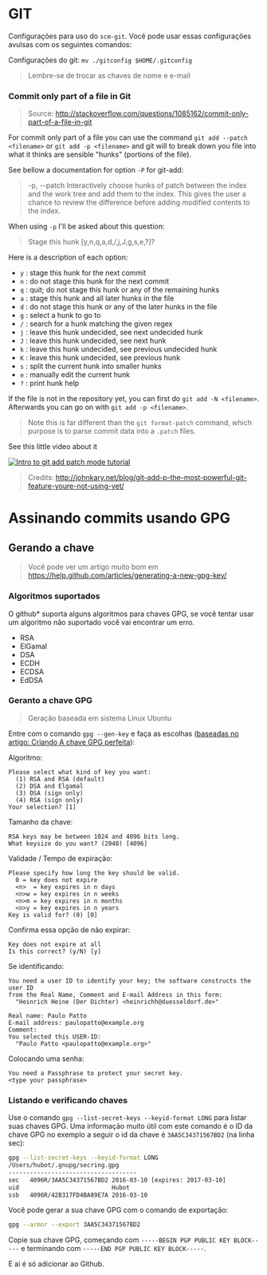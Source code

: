 # GIT

Configurações para uso do `scm-git`. Você pode usar essas configurações avulsas com os seguintes comandos:

Configurações do git: `mv ./gitconfig $HOME/.gitconfig`

> Lembre-se de trocar as chaves de nome e e-mail

### Commit only part of a file in Git
> Source: http://stackoverflow.com/questions/1085162/commit-only-part-of-a-file-in-git

For commit only part of a file you can use the command `git add --patch <filename>` or `git add -p <filename>` 
and git will to break down you file into what it thinks are sensible "hunks" (portions of the file).

See bellow a documentation for option `-P` for git-add:

>
> -p, --patch
>   Interactively choose hunks of patch between the index and the work tree and add them to the index. 
>   This gives the user a chance to review the difference before adding modified contents to the index.
> 

When using `-p` I'll be asked about this question:

> Stage this hunk [y,n,q,a,d,/,j,J,g,s,e,?]?

Here is a description of each option:

- `y` :  stage this hunk for the next commit
- `n` :  do not stage this hunk for the next commit
- `q` :  quit; do not stage this hunk or any of the remaining hunks
- `a` :  stage this hunk and all later hunks in the file
- `d` :  do not stage this hunk or any of the later hunks in the file
- `g` :  select a hunk to go to
- `/` :  search for a hunk matching the given regex
- `j` :  leave this hunk undecided, see next undecided hunk
- `J` :  leave this hunk undecided, see next hunk
- `k` :  leave this hunk undecided, see previous undecided hunk
- `K` :  leave this hunk undecided, see previous hunk
- `s` :  split the current hunk into smaller hunks
- `e` :  manually edit the current hunk
- `?` :  print hunk help

If the file is not in the repository yet, you can first do `git add -N <filename>`. 
Afterwards you can go on with `git add -p <filename>`.

> Note this is far different than the `git format-patch` command, 
> which purpose is to parse commit data into a `.patch` files.

See this little video about it

[![Intro to git add patch mode tutorial](http://img.youtube.com/vi/Wl0NfWYrvlY/0.jpg)](http://www.youtube.com/watch?v=Wl0NfWYrvlY)
> Credits: http://johnkary.net/blog/git-add-p-the-most-powerful-git-feature-youre-not-using-yet/


# Assinando commits usando GPG

## Gerando a chave

> Você pode ver um artigo muito bom em https://help.github.com/articles/generating-a-new-gpg-key/

### Algoritmos suportados

O github* suporta alguns algoritmos para chaves GPG, se você tentar usar um algoritmo não suportado você vai encontrar um erro.

- RSA
- ElGamal
- DSA
- ECDH
- ECDSA
- EdDSA

### Geranto a chave GPG

> Geração baseada em sistema Linux Ubuntu

Entre com o comando `gpg --gen-key` e faça as escolhas ([baseadas no artigo: Criando A chave GPG perfeita](https://alexcabal.com/creating-the-perfect-gpg-keypair/)):

Algoritmo:

```
Please select what kind of key you want:
  (1) RSA and RSA (default)
  (2) DSA and Elgamal
  (3) DSA (sign only)
  (4) RSA (sign only)
Your selection? [1]
```

Tamanho da chave:

```
RSA keys may be between 1024 and 4096 bits long.
What keysize do you want? (2048) [4096]
```

Validade / Tempo de expiração:

```
Please specify how long the key should be valid.
  0 = key does not expire
  <n>  = key expires in n days
  <n>w = key expires in n weeks
  <n>m = key expires in n months
  <n>y = key expires in n years
Key is valid for? (0) [0]
```

Confirma essa opção de não expirar:

```
Key does not expire at all
Is this correct? (y/N) [y]
```

Se identificando:

```
You need a user ID to identify your key; the software constructs the user ID
from the Real Name, Comment and E-mail Address in this form:
  "Heinrich Heine (Der Dichter) <heinrichh@duesseldorf.de>"

Real name: Paulo Patto
E-mail address: paulopatto@example.org
Comment: 
You selected this USER-ID:
  "Paulo Patto <paulopatto@example.org>"
```

Colocando uma senha:

```
You need a Passphrase to protect your secret key.
<type your passphrase>
```

### Listando e verificando chaves

Use o comando `gpg --list-secret-keys --keyid-format LONG` para listar suas chaves GPG. 
Uma informação muito útil com este comando é o ID da chave GPG no exemplo a seguir o id da chave é `3AA5C34371567BD2` (na linha sec):

```sh
gpg --list-secret-keys --keyid-format LONG
/Users/hubot/.gnupg/secring.gpg
------------------------------------
sec   4096R/3AA5C34371567BD2 2016-03-10 [expires: 2017-03-10]
uid                          Hubot 
ssb   4096R/42B317FD4BA89E7A 2016-03-10
```
 Você pode gerar a sua chave GPG com o comando de exportação:

 ```sh
 gpg --armor --export 3AA5C34371567BD2
 ```
 Copie sua chave GPG, começando com `-----BEGIN PGP PUBLIC KEY BLOCK-----` e terminando com `-----END PGP PUBLIC KEY BLOCK-----`.
 
 E ai é só adicionar ao Github.
